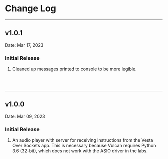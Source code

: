 # **Change Log**

---

## v1.0.1

Date: Mar 17, 2023

### Initial Release
1. Cleaned up messages printed to console to be more legible.
<br>
<br>

---

## v1.0.0

Date: Mar 09, 2023

### Initial Release
1. An audio player with server for receiving instructions from the Vesta Over Sockets app. This is necessary because Vulcan requires Python 3.6 (32-bit), which does not work with the ASIO driver in the labs. 
<br>
<br>
